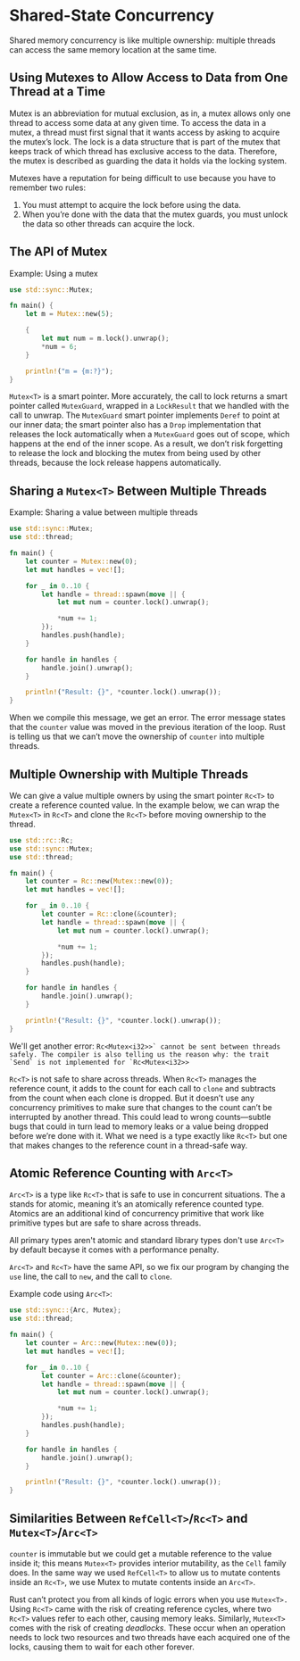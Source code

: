 # Shared-State Concurrency

Shared memory concurrency is like multiple ownership: multiple threads can
access the same memory location at the same time.

## Using Mutexes to Allow Access to Data from One Thread at a Time

Mutex is an abbreviation for mutual exclusion, as in, a mutex allows only one
thread to access some data at any given time. To access the data in a mutex, a
thread must first signal that it wants access by asking to acquire the mutex’s
lock. The lock is a data structure that is part of the mutex that keeps track of
which thread has exclusive access to the data. Therefore, the mutex is described
as guarding the data it holds via the locking system.

Mutexes have a reputation for being difficult to use because you have to
remember two rules:

1. You must attempt to acquire the lock before using the data.
2. When you’re done with the data that the mutex guards, you must unlock the
   data so other threads can acquire the lock.

## The API of Mutex<T>

Example: Using a mutex

```rust
use std::sync::Mutex;

fn main() {
    let m = Mutex::new(5);

    {
        let mut num = m.lock().unwrap();
        *num = 6;
    }

    println!("m = {m:?}");
}
```

`Mutex<T>` is a smart pointer. More accurately, the call to lock returns a smart
pointer called `MutexGuard`, wrapped in a `LockResult` that we handled with the
call to unwrap. The `MutexGuard` smart pointer implements `Deref` to point at
our inner data; the smart pointer also has a `Drop` implementation that releases
the lock automatically when a `MutexGuard` goes out of scope, which happens at
the end of the inner scope. As a result, we don’t risk forgetting to release the
lock and blocking the mutex from being used by other threads, because the lock
release happens automatically.

## Sharing a `Mutex<T>` Between Multiple Threads

Example: Sharing a value between multiple threads

```rust
use std::sync::Mutex;
use std::thread;

fn main() {
    let counter = Mutex::new(0);
    let mut handles = vec![];

    for _ in 0..10 {
        let handle = thread::spawn(move || {
            let mut num = counter.lock().unwrap();

            *num += 1;
        });
        handles.push(handle);
    }

    for handle in handles {
        handle.join().unwrap();
    }

    println!("Result: {}", *counter.lock().unwrap());
}
```

When we compile this message, we get an error. The error message states that the
`counter` value was moved in the previous iteration of the loop. Rust is telling
us that we can’t move the ownership of `counter` into multiple threads.

## Multiple Ownership with Multiple Threads

We can give a value multiple owners by using the smart pointer `Rc<T>` to create
a reference counted value. In the example below, we can wrap the `Mutex<T>` in
`Rc<T>` and clone the `Rc<T>` before moving ownership to the thread.

```rust
use std::rc::Rc;
use std::sync::Mutex;
use std::thread;

fn main() {
    let counter = Rc::new(Mutex::new(0));
    let mut handles = vec![];

    for _ in 0..10 {
        let counter = Rc::clone(&counter);
        let handle = thread::spawn(move || {
            let mut num = counter.lock().unwrap();

            *num += 1;
        });
        handles.push(handle);
    }

    for handle in handles {
        handle.join().unwrap();
    }

    println!("Result: {}", *counter.lock().unwrap());
}
```

We'll get another error:
`` Rc<Mutex<i32>>` cannot be sent between threads safely. The compiler is also telling us the reason why: the trait `Send` is not implemented for `Rc<Mutex<i32>> ``

`Rc<T>` is not safe to share across threads. When `Rc<T>` manages the reference
count, it adds to the count for each call to `clone` and subtracts from the
count when each clone is dropped. But it doesn’t use any concurrency primitives
to make sure that changes to the count can’t be interrupted by another thread.
This could lead to wrong counts—subtle bugs that could in turn lead to memory
leaks or a value being dropped before we’re done with it. What we need is a type
exactly like `Rc<T>` but one that makes changes to the reference count in a
thread-safe way.

## Atomic Reference Counting with `Arc<T>`

`Arc<T>` is a type like `Rc<T>` that is safe to use in concurrent situations.
The a stands for atomic, meaning it’s an atomically reference counted type.
Atomics are an additional kind of concurrency primitive that work like primitive
types but are safe to share across threads.

All primary types aren't atomic and standard library types don't use `Arc<T>` by
default becayse it comes with a performance penalty.

`Arc<T>` and `Rc<T>` have the same API, so we fix our program by changing the
`use` line, the call to `new`, and the call to `clone`.

Example code using `Arc<T>`:

```rust
use std::sync::{Arc, Mutex};
use std::thread;

fn main() {
    let counter = Arc::new(Mutex::new(0));
    let mut handles = vec![];

    for _ in 0..10 {
        let counter = Arc::clone(&counter);
        let handle = thread::spawn(move || {
            let mut num = counter.lock().unwrap();

            *num += 1;
        });
        handles.push(handle);
    }

    for handle in handles {
        handle.join().unwrap();
    }

    println!("Result: {}", *counter.lock().unwrap());
}
```

## Similarities Between `RefCell<T>`/`Rc<T>` and `Mutex<T>`/`Arc<T>`

`counter` is immutable but we could get a mutable reference to the value inside
it; this means `Mutex<T>` provides interior mutability, as the `Cell` family
does. In the same way we used `RefCell<T>` to allow us to mutate contents inside
an `Rc<T>`, we use Mutex<T> to mutate contents inside an `Arc<T>`.

Rust can’t protect you from all kinds of logic errors when you use `Mutex<T>.`
Using `Rc<T>` came with the risk of creating reference cycles, where two `Rc<T>`
values refer to each other, causing memory leaks. Similarly, `Mutex<T>` comes
with the risk of creating _deadlocks_. These occur when an operation needs to
lock two resources and two threads have each acquired one of the locks, causing
them to wait for each other forever.
